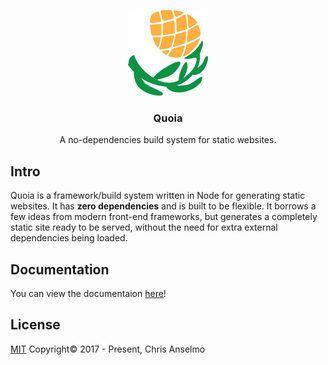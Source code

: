 <p align="center">
  <img src="./assets/quoia.png" alt="site-scan easily takes screenshots of websites">
</p>
<h3 align="center">Quoia</h3>
<p align="center">A no-dependencies build system for static websites.</p>

## Intro
Quoia is a framework/build system written in Node for generating static websites. It has **zero dependencies** and is built to be flexible. It borrows a few ideas from modern front-end frameworks, but generates a completely static site ready to be served, without the need for extra external dependencies being loaded.

## Documentation
You can view the documentaion [here](https://christopherwk210.github.io/quoia-documentation/)!

## License
[MIT](https://opensource.org/licenses/MIT) Copyright© 2017 - Present, Chris Anselmo
